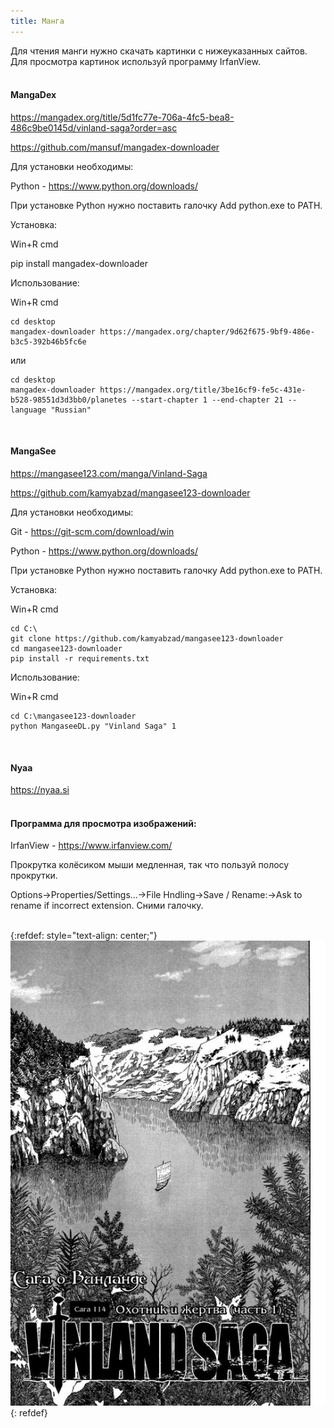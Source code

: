```yaml
---
title: Манга
---
```


Для чтения манги нужно скачать картинки с нижеуказанных сайтов. Для просмотра картинок используй программу IrfanView.
<br><br>

#### MangaDex

<https://mangadex.org/title/5d1fc77e-706a-4fc5-bea8-486c9be0145d/vinland-saga?order=asc>

<https://github.com/mansuf/mangadex-downloader>

Для установки необходимы:

Python - <https://www.python.org/downloads/>

При установке Python нужно поставить галочку Add python.exe to PATH.

Установка:

Win+R cmd

pip install mangadex-downloader

Использование:

Win+R cmd

```
cd desktop
mangadex-downloader https://mangadex.org/chapter/9d62f675-9bf9-486e-b3c5-392b46b5fc6e
```

или

```
cd desktop
mangadex-downloader https://mangadex.org/title/3be16cf9-fe5c-431e-b528-98551d3d3bb0/planetes --start-chapter 1 --end-chapter 21 --language "Russian"
```
<br>

#### MangaSee

<https://mangasee123.com/manga/Vinland-Saga>

<https://github.com/kamyabzad/mangasee123-downloader>

Для установки необходимы:

Git - <https://git-scm.com/download/win>

Python - <https://www.python.org/downloads/>

При установке Python нужно поставить галочку Add python.exe to PATH.

Установка:

Win+R cmd

```
cd C:\
git clone https://github.com/kamyabzad/mangasee123-downloader
cd mangasee123-downloader
pip install -r requirements.txt
```

Использование:

Win+R cmd

```
cd C:\mangasee123-downloader
python MangaseeDL.py "Vinland Saga" 1
```
<br>

#### Nyaa

<https://nyaa.si>
<br><br>

#### Программа для просмотра изображений:

IrfanView - <https://www.irfanview.com/>

Прокрутка колёсиком мыши медленная, так что пользуй полосу прокрутки.

Options->Properties/Settings...->File Hndling->Save / Rename:->Ask to rename if incorrect extension. Сними галочку.
<br><br>

{:refdef: style="text-align: center;"}
![Vinland](/images/vinland.jpg)
{: refdef}